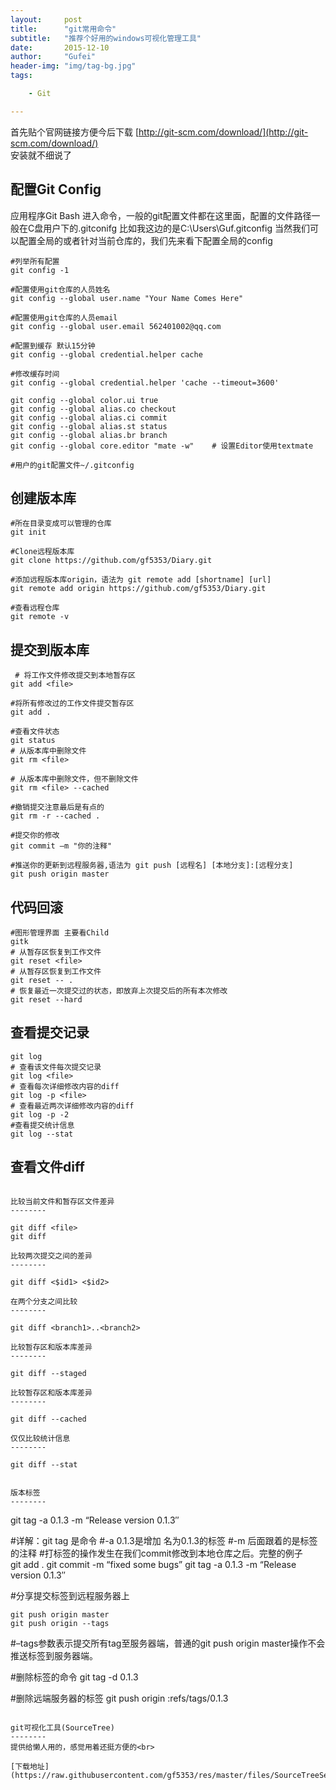 ```yaml
---
layout:     post
title:      "git常用命令"
subtitle:   "推荐个好用的windows可视化管理工具"
date:       2015-12-10
author:     "Gufei"
header-img: "img/tag-bg.jpg"
tags:

    - Git

---
```


首先贴个官网链接方便今后下载 [http://git-scm.com/download/](http://git-scm.com/download/)<br>
安装就不细说了

配置Git Config
--------
应用程序Git Bash 进入命令，一般的git配置文件都在这里面，配置的文件路径一般在C盘用户下的.gitconifg
比如我这边的是C:\Users\Guf\.gitconfig
当然我们可以配置全局的或者针对当前仓库的，我们先来看下配置全局的config

```
#列举所有配置
git config -1 

#配置使用git仓库的人员姓名
git config --global user.name "Your Name Comes Here"

#配置使用git仓库的人员email
git config --global user.email 562401002@qq.com

#配置到缓存 默认15分钟
git config --global credential.helper cache 

#修改缓存时间
git config --global credential.helper 'cache --timeout=3600'  

git config --global color.ui true
git config --global alias.co checkout
git config --global alias.ci commit
git config --global alias.st status
git config --global alias.br branch
git config --global core.editor "mate -w"    # 设置Editor使用textmate

#用户的git配置文件~/.gitconfig
```

创建版本库
--------


```
#所在目录变成可以管理的仓库
git init

#Clone远程版本库  
git clone https://github.com/gf5353/Diary.git

#添加远程版本库origin，语法为 git remote add [shortname] [url]  
git remote add origin https://github.com/gf5353/Diary.git 
  
#查看远程仓库  
git remote -v  
```

提交到版本库
--------


```
 # 将工作文件修改提交到本地暂存区
git add <file>       

#将所有修改过的工作文件提交暂存区    
git add .  

#查看文件状态  
git status 
# 从版本库中删除文件 
git rm <file>        

# 从版本库中删除文件，但不删除文件  
git rm <file> --cached

#撤销提交注意最后是有点的
git rm -r --cached . 

#提交你的修改  
git commit –m "你的注释"  

#推送你的更新到远程服务器,语法为 git push [远程名] [本地分支]:[远程分支]  
git push origin master   
```

代码回滚
--------

```
#图形管理界面 主要看Child
gitk 
# 从暂存区恢复到工作文件 
git reset <file>   
# 从暂存区恢复到工作文件  
git reset -- .      
# 恢复最近一次提交过的状态，即放弃上次提交后的所有本次修改  
git reset --hard   
```

查看提交记录
--------
```
git log  
# 查看该文件每次提交记录  
git log <file>     
# 查看每次详细修改内容的diff
git log -p <file>     
# 查看最近两次详细修改内容的diff  
git log -p -2       
#查看提交统计信息  
git log --stat      
```
查看文件diff
--------
```

比较当前文件和暂存区文件差异
--------

git diff <file>     
git diff

比较两次提交之间的差异
--------

git diff <$id1> <$id2>   

在两个分支之间比较
--------

git diff <branch1>..<branch2> 

比较暂存区和版本库差异
--------

git diff --staged   

比较暂存区和版本库差异
--------

git diff --cached   

仅仅比较统计信息 
--------

git diff --stat         


版本标签
--------

```
git tag -a 0.1.3 -m “Release version 0.1.3″

#详解：git tag 是命令
#-a 0.1.3是增加 名为0.1.3的标签
#-m 后面跟着的是标签的注释
#打标签的操作发生在我们commit修改到本地仓库之后。完整的例子<br>
git add .
git commit -m “fixed some bugs”
git tag -a 0.1.3 -m “Release version 0.1.3″

#分享提交标签到远程服务器上

    git push origin master
    git push origin --tags
    
#–tags参数表示提交所有tag至服务器端，普通的git push origin master操作不会推送标签到服务器端。

#删除标签的命令
git tag -d 0.1.3

#删除远端服务器的标签
git push origin :refs/tags/0.1.3
```

git可视化工具(SourceTree)
--------
提供给懒人用的，感觉用着还挺方便的<br>

[下载地址](https://raw.githubusercontent.com/gf5353/res/master/files/SourceTreeSetup_1.4.0.zip)
